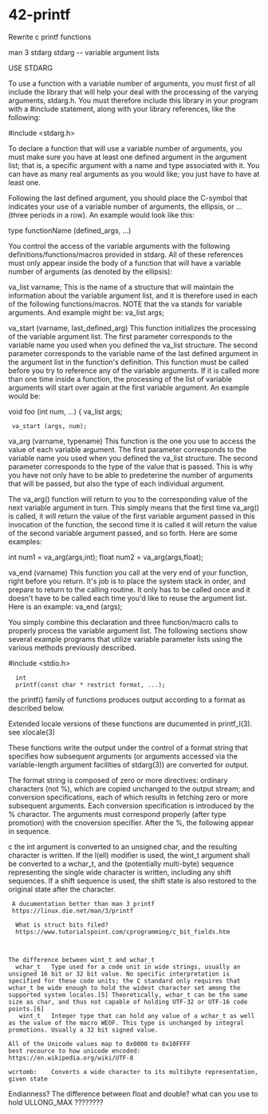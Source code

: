 # 42-printf
 Rewrite c printf functions
 
 man 3 stdarg
 stdarg -- variable argument lists
 
 USE STDARG
 
 To use a function with a variable number of arguments, you must first of all include the library that will help your deal with the processing of the varying arguments, stdarg.h. You must therefore include this library in your program with a #include statement, along with your library references, like the following:
 
   #include <stdarg.h>
 
 To declare a function that will use a variable number of arguments, you must make sure you have at least one defined argument in the argument list; that is, a specific argument with a name and type associated with it. You can have as many real arguments as you would like; you just have to have at least one.
 
 Following the last defined argument, you should place the C-symbol that indicates your use of a variable number of arguments, the ellipsis, or ... (three periods in a row). An example would look like this:
 
   type functionName (defined_args, ...)
 
 You control the access of the variable arguments with the following definitions/functions/macros provided in stdarg. All of these references must only appear inside the body of a function that will have a variable number of arguments (as denoted by the ellipsis):
 
 va_list varname;
 This is the name of a structure that will maintain the information about the variable argument list, and it is therefore used in each of the following functions/macros. NOTE that the va stands for variable arguments. And example might be:
   va_list args;
 
 va_start (varname, last_defined_arg)
 This function initializes the processing of the variable argument list. The first parameter corresponds to the variable name you used when you defined the va_list structure. The second parameter corresponds to the variable name of the last defined argument in the argument list in the function's definition.
 This function must be called before you try to reference any of the variable arguments. If it is called more than one time inside a function, the processing of the list of variable arguments will start over again at the first variable argument. An example would be:
 
   void foo (int num, ...)
   {
     va_list args;
 
     va_start (args, num);
 
 va_arg (varname, typename)
 This function is the one you use to access the value of each variable argument. The first parameter corresponds to the variable name you used when you defined the va_list structure. The second parameter corresponds to the type of the value that is passed.
 This is why you have not only have to be able to predeterine the number of arguments that will be passed, but also the type of each individual argument.
 
 The va_arg() function will return to you to the corresponding value of the next variable argument in turn. This simply means that the first time va_arg() is called, it will return the value of the first variable argument passed in this invocation of the function, the second time it is called it will return the value of the second variable argument passed, and so forth. Here are some examples:
 
   int num1 = va_arg(args,int);
   float num2 = va_arg(args,float);
 
 va_end (varname)
 This function you call at the very end of your function, right before you return. It's job is to place the system stack in order, and prepare to return to the calling routine. It only has to be called once and it doesn't have to be called each time you'd like to reuse the argument list. Here is an example:
   va_end (args);
 
 You simply combine this declaration and three function/macro calls to properly process the variable argument list. The following sections show several example programs that utilize variable parameter lists using the various methods previously described.
 
 
 
  #include <stdio.h>
 
      int
      printf(const char * restrict format, ...);
      
   the printf() family of functions produces output according to a format as described below. 
   
   Extended locale versions of these functions are ducumented in printf_l(3). see xlocale(3)
   
   These functions write the output under the control of a format string that specifies how subsequent arguments
   (or arguments accessed via the variable-length argument facilities of stdarg(3)) are converted for output.
   
   The format string is composed of zero or more directives: ordinary characters (not %), which are copied unchanged to 
   the output stream; and conversion specifications, each of which results in fetching zero or more subsequent arguments.
   Each conversion specification is introduced by the % charactor. The arguments must correspond properly 
   (after type promotion) with the cnoversion specifier. After the %, the following appear in sequence.
   
   
   
   c the int argument is converted to an unsigned char, and the resulting character is written.
     If the l(ell) modifier is used, the wint_t argument shall be converted to a wchar_t, and the (potentially multi-byte)
     sequence representing the single wide character is written, including any shift sequences. If a shift sequence is used,
     the shift state is also restored to the original state after the character.
     
     
     
     A ducumentation better than man 3 printf 
     https://linux.die.net/man/3/printf
    
      What is struct bits filed?
      https://www.tutorialspoint.com/cprogramming/c_bit_fields.htm
  
 
  
    The difference between wint_t and wchar_t 
      wchar_t	Type used for a code unit in wide strings, usually an unsigned 16 bit or 32 bit value. No specific interpretation is specified for these code units; the C standard only requires that wchar_t be wide enough to hold the widest character set among the supported system locales.[5] Theoretically, wchar_t can be the same size as char, and thus not capable of holding UTF-32 or UTF-16 code points.[6]
       wint_t	Integer type that can hold any value of a wchar_t as well as the value of the macro WEOF. This type is unchanged by integral promotions. Usually a 32 bit signed value.
    
    All of the Unicode values map to 0x0000 to 0x10FFFF
    best recource to how unicode encoded:   https://en.wikipedia.org/wiki/UTF-8
    
    wcrtomb:	Converts a wide character to its multibyte representation, given state


  Endianness?
  The difference between float and double?
  what can you use to hold ULLONG_MAX ????????
  
